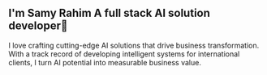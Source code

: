 ## I'm Samy Rahim  A full stack AI solution developer👋
  
I love crafting cutting-edge AI solutions that drive business transformation. With a track record of developing intelligent systems for international clients, I turn AI potential into measurable business value.
